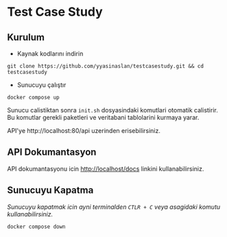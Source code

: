 # Test Case Study

## Kurulum

- Kaynak kodlarını indirin

```shell
git clone https://github.com/yyasinaslan/testcasestudy.git && cd testcasestudy
```

- Sunucuyu çalıştır

```shell
docker compose up
```

Sunucu calistiktan sonra `init.sh` dosyasindaki komutlari otomatik calistirir. Bu komutlar gerekli paketleri ve
veritabani tablolarini kurmaya yarar.

API'ye http://localhost:80/api uzerinden erisebilirsiniz.

## API Dokumantasyon

API dokumantasyonu icin [http://localhost/docs](http://localhost/docs) linkini kullanabilirsiniz.

## Sunucuyu Kapatma

*Sunucuyu kapatmak icin ayni terminalden `CTLR + C` veya asagidaki komutu kullanabilirsiniz.*

```shell
docker compose down
```

